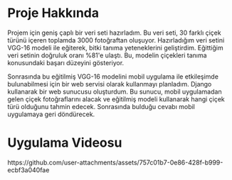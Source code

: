 <h1>Proje Hakkında</h1>
<p>Projem için geniş çaplı bir veri seti hazırladım. Bu veri seti, 30 farklı çiçek türünü içeren toplamda 3000 fotoğraftan oluşuyor. Hazırladığım veri setini VGG-16 modeli ile eğiterek, bitki tanıma yeteneklerini geliştirdim. Eğittiğim veri setinin doğruluk oranı %81'e ulaştı. Bu, modelin çiçekleri tanıma konusundaki başarı düzeyini gösteriyor.</p>
<p>Sonrasında bu eğitilmiş VGG-16 modelini mobil uygulama ile etkileşimde bulunabilmesi için bir web servisi olarak kullanmayı planladım. Django kullanarak bir web sunucusu oluşturdum. Bu sunucu, mobil uygulamadan gelen çiçek fotoğraflarını alacak ve eğitilmiş modeli kullanarak hangi çiçek türü olduğunu tahmin edecek. Sonrasında bulduğu cevabı mobil uygulamaya geri döndürecek.</p>

<h1>Uygulama Videosu</h1>
https://github.com/user-attachments/assets/757c01b7-0e86-428f-b999-ecbf3a040fae
